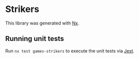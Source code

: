 # Strikers

This library was generated with [Nx](https://nx.dev).

## Running unit tests

Run `nx test games-strikers` to execute the unit tests via [Jest](https://jestjs.io).
